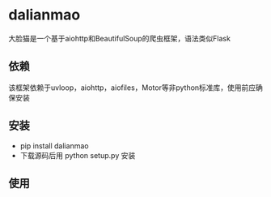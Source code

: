 # dalianmao
大脸猫是一个基于aiohttp和BeautifulSoup的爬虫框架，语法类似Flask
## 依赖
该框架依赖于uvloop，aiohttp，aiofiles，Motor等非python标准库，使用前应确保安装
## 安装
* pip install dalianmao
* 下载源码后用 python setup.py 安装
## 使用
